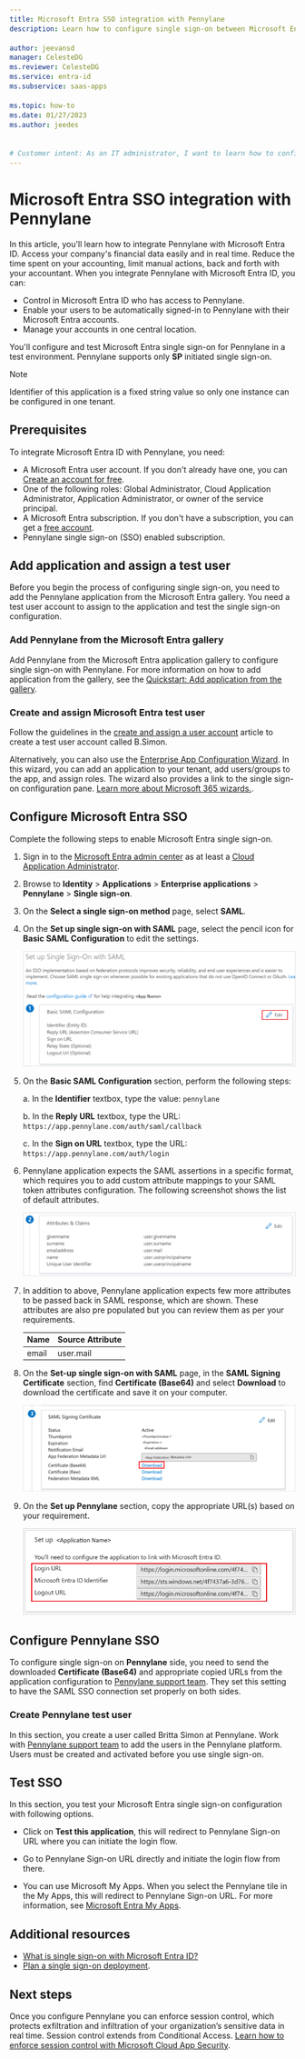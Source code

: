 ```yaml
---
title: Microsoft Entra SSO integration with Pennylane
description: Learn how to configure single sign-on between Microsoft Entra ID and Pennylane.

author: jeevansd
manager: CelesteDG
ms.reviewer: CelesteDG
ms.service: entra-id
ms.subservice: saas-apps

ms.topic: how-to
ms.date: 01/27/2023
ms.author: jeedes


# Customer intent: As an IT administrator, I want to learn how to configure single sign-on between Microsoft Entra ID and Pennylane so that I can control who has access to Pennylane, enable automatic sign-in with Microsoft Entra accounts, and manage my accounts in one central location.
---
```


# Microsoft Entra SSO integration with Pennylane

In this article, you'll learn how to integrate Pennylane with Microsoft Entra ID. Access your company's financial data easily and in real time. Reduce the time spent on your accounting, limit manual actions, back and forth with your accountant. When you integrate Pennylane with Microsoft Entra ID, you can:

* Control in Microsoft Entra ID who has access to Pennylane.
* Enable your users to be automatically signed-in to Pennylane with their Microsoft Entra accounts.
* Manage your accounts in one central location.

You'll configure and test Microsoft Entra single sign-on for Pennylane in a test environment. Pennylane supports only **SP** initiated single sign-on.

> [!NOTE]
> Identifier of this application is a fixed string value so only one instance can be configured in one tenant.

## Prerequisites

To integrate Microsoft Entra ID with Pennylane, you need:

* A Microsoft Entra user account. If you don't already have one, you can [Create an account for free](https://azure.microsoft.com/free/?WT.mc_id=A261C142F).
* One of the following roles: Global Administrator, Cloud Application Administrator, Application Administrator, or owner of the service principal.
* A Microsoft Entra subscription. If you don't have a subscription, you can get a [free account](https://azure.microsoft.com/free/).
* Pennylane single sign-on (SSO) enabled subscription.

## Add application and assign a test user

Before you begin the process of configuring single sign-on, you need to add the Pennylane application from the Microsoft Entra gallery. You need a test user account to assign to the application and test the single sign-on configuration.

<a name='add-pennylane-from-the-azure-ad-gallery'></a>

### Add Pennylane from the Microsoft Entra gallery

Add Pennylane from the Microsoft Entra application gallery to configure single sign-on with Pennylane. For more information on how to add application from the gallery, see the [Quickstart: Add application from the gallery](~/identity/enterprise-apps/add-application-portal.md).

<a name='create-and-assign-azure-ad-test-user'></a>

### Create and assign Microsoft Entra test user

Follow the guidelines in the [create and assign a user account](~/identity/enterprise-apps/add-application-portal-assign-users.md) article to create a test user account called B.Simon.

Alternatively, you can also use the [Enterprise App Configuration Wizard](https://portal.office.com/AdminPortal/home?Q=Docs#/azureadappintegration). In this wizard, you can add an application to your tenant, add users/groups to the app, and assign roles. The wizard also provides a link to the single sign-on configuration pane. [Learn more about Microsoft 365 wizards.](/microsoft-365/admin/misc/azure-ad-setup-guides). 

<a name='configure-azure-ad-sso'></a>

## Configure Microsoft Entra SSO

Complete the following steps to enable Microsoft Entra single sign-on.

1. Sign in to the [Microsoft Entra admin center](https://entra.microsoft.com) as at least a [Cloud Application Administrator](~/identity/role-based-access-control/permissions-reference.md#cloud-application-administrator).
1. Browse to **Identity** > **Applications** > **Enterprise applications** > **Pennylane** > **Single sign-on**.
1. On the **Select a single sign-on method** page, select **SAML**.
1. On the **Set up single sign-on with SAML** page, select the pencil icon for **Basic SAML Configuration** to edit the settings.

   ![Screenshot shows how to edit Basic SAML Configuration.](common/edit-urls.png "Basic Configuration")

1. On the **Basic SAML Configuration** section, perform the following steps:

    a. In the **Identifier** textbox, type the value:
    `pennylane`

    b. In the **Reply URL** textbox, type the URL:
    `https://app.pennylane.com/auth/saml/callback`

    c. In the **Sign on URL** textbox, type the URL:
    `https://app.pennylane.com/auth/login`

1. Pennylane application expects the SAML assertions in a specific format, which requires you to add custom attribute mappings to your SAML token attributes configuration. The following screenshot shows the list of default attributes.

	![Screenshot shows the image of attributes configuration.](common/default-attributes.png "Image")

1. In addition to above, Pennylane application expects few more attributes to be passed back in SAML response, which are shown. These attributes are also pre populated but you can review them as per your requirements.

	| Name |  Source Attribute|
	| ---------------|  --------- |
    | email | user.mail |

1. On the **Set-up single sign-on with SAML** page, in the **SAML Signing Certificate** section,  find **Certificate (Base64)** and select **Download** to download the certificate and save it on your computer.

    ![Screenshot shows the Certificate download link.](common/certificatebase64.png "Certificate")

1. On the **Set up Pennylane** section, copy the appropriate URL(s) based on your requirement.

	![Screenshot shows to copy configuration appropriate URL.](common/copy-configuration-urls.png "Metadata")

## Configure Pennylane SSO

To configure single sign-on on **Pennylane** side, you need to send the downloaded **Certificate (Base64)** and appropriate copied URLs from the application configuration to [Pennylane support team](mailto:key-accounts-tech@pennylane.com). They set this setting to have the SAML SSO connection set properly on both sides.

### Create Pennylane test user

In this section, you create a user called Britta Simon at Pennylane. Work with [Pennylane support team](mailto:key-accounts-tech@pennylane.com) to add the users in the Pennylane platform. Users must be created and activated before you use single sign-on.

## Test SSO 

In this section, you test your Microsoft Entra single sign-on configuration with following options. 

* Click on **Test this application**, this will redirect to Pennylane Sign-on URL where you can initiate the login flow. 

* Go to Pennylane Sign-on URL directly and initiate the login flow from there.

* You can use Microsoft My Apps. When you select the Pennylane tile in the My Apps, this will redirect to Pennylane Sign-on URL. For more information, see [Microsoft Entra My Apps](/azure/active-directory/manage-apps/end-user-experiences#azure-ad-my-apps).

## Additional resources

* [What is single sign-on with Microsoft Entra ID?](~/identity/enterprise-apps/what-is-single-sign-on.md)
* [Plan a single sign-on deployment](~/identity/enterprise-apps/plan-sso-deployment.md).

## Next steps

Once you configure Pennylane you can enforce session control, which protects exfiltration and infiltration of your organization’s sensitive data in real time. Session control extends from Conditional Access. [Learn how to enforce session control with Microsoft Cloud App Security](/cloud-app-security/proxy-deployment-aad).
